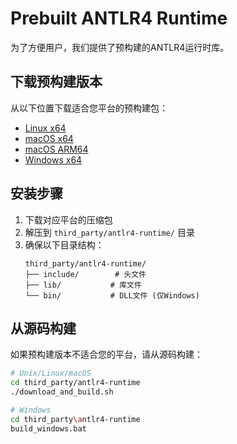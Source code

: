 # Prebuilt ANTLR4 Runtime

为了方便用户，我们提供了预构建的ANTLR4运行时库。

## 下载预构建版本

从以下位置下载适合您平台的预构建包：

- [Linux x64](https://github.com/Yhlight/C-H-T-L/releases/download/antlr4-runtime/antlr4-runtime-linux-x64.tar.gz)
- [macOS x64](https://github.com/Yhlight/C-H-T-L/releases/download/antlr4-runtime/antlr4-runtime-macos-x64.tar.gz)
- [macOS ARM64](https://github.com/Yhlight/C-H-T-L/releases/download/antlr4-runtime/antlr4-runtime-macos-arm64.tar.gz)
- [Windows x64](https://github.com/Yhlight/C-H-T-L/releases/download/antlr4-runtime/antlr4-runtime-windows-x64.zip)

## 安装步骤

1. 下载对应平台的压缩包
2. 解压到 `third_party/antlr4-runtime/` 目录
3. 确保以下目录结构：
   ```
   third_party/antlr4-runtime/
   ├── include/        # 头文件
   ├── lib/           # 库文件
   └── bin/           # DLL文件 (仅Windows)
   ```

## 从源码构建

如果预构建版本不适合您的平台，请从源码构建：

```bash
# Unix/Linux/macOS
cd third_party/antlr4-runtime
./download_and_build.sh

# Windows
cd third_party\antlr4-runtime
build_windows.bat
```